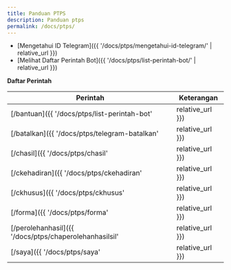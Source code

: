 ```yaml
---
title: Panduan PTPS
description: Panduan ptps
permalink: /docs/ptps/
---
```


* [Mengetahui ID Telegram]({{ '/docs/ptps/mengetahui-id-telegram/' | relative_url }})
* [Melihat Daftar Perintah Bot]({{ '/docs/ptps/list-perintah-bot/' | relative_url }})


**Daftar Perintah**

| Perintah 	| Keterangan
|-----------|-------------------------------------------------------------------------------------------|
|[/bantuan]({{ '/docs/ptps/list-perintah-bot' | relative_url }})|Menampilkan Bantuan BOT 				|
|[/batalkan]({{ '/docs/ptps/telegram-batalkan' | relative_url }}) 		|Membatalkan perintah/percakapan yang sedang aktif		|
|[/chasil]({{ '/docs/ptps/chasil' | relative_url }}) 			|Mengirimkan berkas C Hasil 			|
|[/ckehadiran]({{ '/docs/ptps/ckehadiran' | relative_url }})	|Mengirimkan berkas C Daftar Hadir		|
|[/ckhusus]({{ '/docs/ptps/ckhusus' | relative_url }}) 			|Mengirimkan berkas C Kejadian Khusus	|
|[/forma]({{ '/docs/ptps/forma' | relative_url }}) 				|Mengirimkan Dokumen Pengawasan Form A 	|
|[/perolehanhasil]({{ '/docs/ptps/chaperolehanhasilsil' | relative_url }}) 	|Pelaporan hasil perolehan suara			|
|[/saya]({{ '/docs/ptps/saya' | relative_url }}) 				|Menampilkan id, nama dan username telegram 		|
